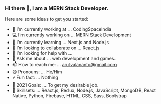 ### Hi there 👋, I am a MERN Stack Developer.

Here are some ideas to get you started:

- 🔭 I’m currently working at ... CodingSpaceIndia
- 💻 I’m currently working on ... MERN Stack Development
- 🌱 I’m currently learning ... Next.js and Node.js
- 👯 I’m looking to collaborate on ... React.js
- 🤔 I’m looking for help with ... 
- 💬 Ask me about ... web development and games.
- 📫 How to reach me: ... arulvalananto@gmail.com 
- 😄 Pronouns: ...  He/Him
- ⚡ Fun fact: ... Nothing
- 🤗 2021 Goals: ... To get my desirable job.
- 🚀 Skillsets: ... React.js, Redux, Node.js, JavaScript, MongoDB, React Native, Python, Firebase, HTML, CSS, Sass, Bootstrap
